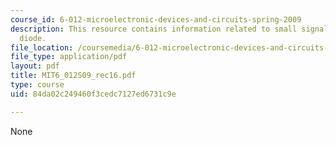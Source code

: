 ```yaml
---
course_id: 6-012-microelectronic-devices-and-circuits-spring-2009
description: This resource contains information related to small signal model of p-n
  diode.
file_location: /coursemedia/6-012-microelectronic-devices-and-circuits-spring-2009/84da02c249460f3cedc7127ed6731c9e_MIT6_012S09_rec16.pdf
file_type: application/pdf
layout: pdf
title: MIT6_012S09_rec16.pdf
type: course
uid: 84da02c249460f3cedc7127ed6731c9e

---
```

None